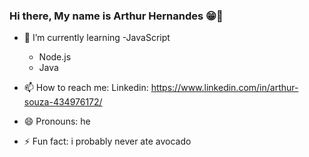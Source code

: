 ### Hi there, My name is Arthur Hernandes 😁👋

 - 🌱 I’m currently learning 
    -JavaScript
    - Node.js
    - Java
        
- 📫 How to reach me: 
      Linkedin: https://www.linkedin.com/in/arthur-souza-434976172/
- 😄 Pronouns: he
- ⚡ Fun fact: i probably never ate avocado

